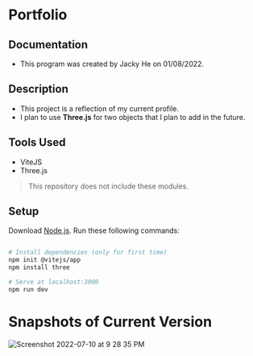 # Portfolio

## Documentation
- This program was created by Jacky He on 01/08/2022.

## Description 
- This project is a reflection of my current profile.
- I plan to use **Three.js** for two objects that I plan to add in the future. 

## Tools Used
- ViteJS
- Three.js
> This repository does not include these modules.

## Setup
Download [Node.js](https://nodejs.org/en/download/).
Run these following commands:

``` bash

# Install dependencies (only for first time)
npm init @vitejs/app
npm install three

# Serve at localhost:3000
npm run dev

```
# Snapshots of Current Version

![Screenshot 2022-07-10 at 9 28 35 PM](https://user-images.githubusercontent.com/78707612/178183483-1a3312c4-a192-439b-9e19-38e17f7c69cf.png)


